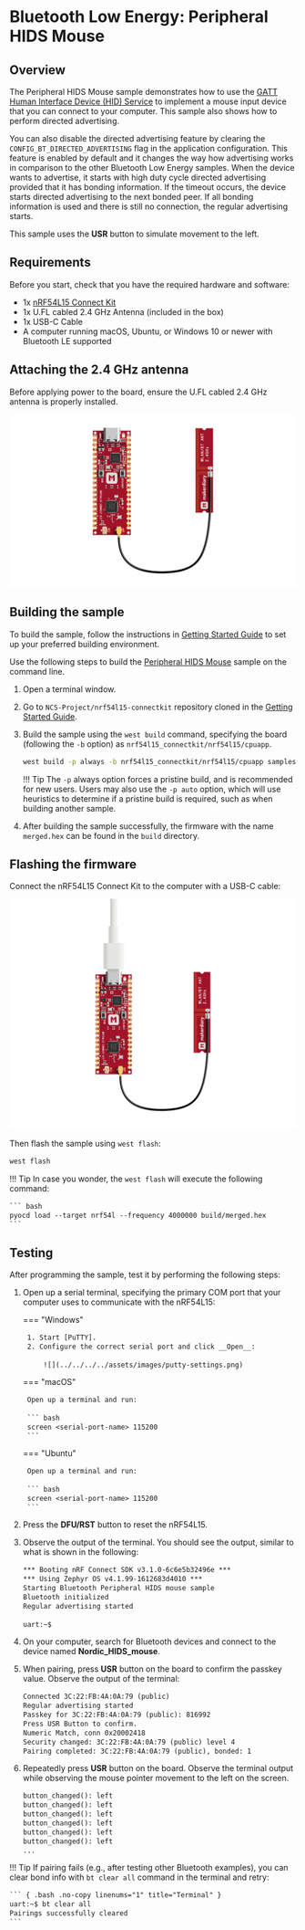 # Bluetooth Low Energy: Peripheral HIDS Mouse

## Overview

The Peripheral HIDS Mouse sample demonstrates how to use the [GATT Human Interface Device (HID) Service] to implement a mouse input device that you can connect to your computer. This sample also shows how to perform directed advertising.

You can also disable the directed advertising feature by clearing the `CONFIG_BT_DIRECTED_ADVERTISING` flag in the application configuration. This feature is enabled by default and it changes the way how advertising works in comparison to the other Bluetooth Low Energy samples. When the device wants to advertise, it starts with high duty cycle directed advertising provided that it has bonding information. If the timeout occurs, the device starts directed advertising to the next bonded peer. If all bonding information is used and there is still no connection, the regular advertising starts.

This sample uses the __USR__ button to simulate movement to the left.

## Requirements

Before you start, check that you have the required hardware and software:

- 1x [nRF54L15 Connect Kit](https://makerdiary.com/products/nrf54l15-connectkit)
- 1x U.FL cabled 2.4 GHz Antenna (included in the box)
- 1x USB-C Cable
- A computer running macOS, Ubuntu, or Windows 10 or newer with Bluetooth LE supported

## Attaching the 2.4 GHz antenna

Before applying power to the board, ensure the U.FL cabled 2.4 GHz antenna is properly installed.

![](../../../../assets/images/attaching-bt-antenna.png)

## Building the sample

To build the sample, follow the instructions in [Getting Started Guide] to set up your preferred building environment.

Use the following steps to build the [Peripheral HIDS Mouse] sample on the command line.

1. Open a terminal window.

2. Go to `NCS-Project/nrf54l15-connectkit` repository cloned in the [Getting Started Guide].

3. Build the sample using the `west build` command, specifying the board (following the `-b` option) as `nrf54l15_connectkit/nrf54l15/cpuapp`.

	``` bash
	west build -p always -b nrf54l15_connectkit/nrf54l15/cpuapp samples/bluetooth/peripheral_hids_mouse
	```

	!!! Tip
		The `-p` always option forces a pristine build, and is recommended for new users. Users may also use the `-p auto` option, which will use heuristics to determine if a pristine build is required, such as when building another sample.

4. After building the sample successfully, the firmware with the name `merged.hex` can be found in the `build` directory.

## Flashing the firmware

Connect the nRF54L15 Connect Kit to the computer with a USB-C cable:

![](../../../../assets/images/connecting-board-with-bt-ant.png)

Then flash the sample using `west flash`:

``` bash
west flash
```

!!! Tip
	In case you wonder, the `west flash` will execute the following command:

	``` bash
	pyocd load --target nrf54l --frequency 4000000 build/merged.hex
	```

## Testing

After programming the sample, test it by performing the following steps:

1. Open up a serial terminal, specifying the primary COM port that your computer uses to communicate with the nRF54L15:

	=== "Windows"

		1. Start [PuTTY].
		2. Configure the correct serial port and click __Open__:

			![](../../../../assets/images/putty-settings.png)

	=== "macOS"

		Open up a terminal and run:

		``` bash
		screen <serial-port-name> 115200
		```

	=== "Ubuntu"

		Open up a terminal and run:

		``` bash
		screen <serial-port-name> 115200
		```

2. Press the __DFU/RST__ button to reset the nRF54L15.

3. Observe the output of the terminal. You should see the output, similar to what is shown in the following:

	``` { .txt .no-copy linenums="1" title="Terminal" }
	*** Booting nRF Connect SDK v3.1.0-6c6e5b32496e ***
	*** Using Zephyr OS v4.1.99-1612683d4010 ***
	Starting Bluetooth Peripheral HIDS mouse sample
	Bluetooth initialized
	Regular advertising started

	uart:~$
	```

4. On your computer, search for Bluetooth devices and connect to the device named __Nordic_HIDS_mouse__.

5. When pairing, press __USR__ button on the board to confirm the passkey value. Observe the output of the terminal:

	``` { .txt .no-copy linenums="8" title="Terminal" }
	Connected 3C:22:FB:4A:0A:79 (public)
	Regular advertising started
	Passkey for 3C:22:FB:4A:0A:79 (public): 816992
	Press USR Button to confirm.
	Numeric Match, conn 0x20002418
	Security changed: 3C:22:FB:4A:0A:79 (public) level 4
	Pairing completed: 3C:22:FB:4A:0A:79 (public), bonded: 1
	```

6. Repeatedly press __USR__ button on the board. Observe the terminal output while observing the mouse pointer movement to the left on the screen.

	``` { .txt .no-copy linenums="15" title="Terminal" }
	button_changed(): left
	button_changed(): left
	button_changed(): left
	button_changed(): left
	button_changed(): left
	button_changed(): left
	...
	```

!!! Tip
	If pairing fails (e.g., after testing other Bluetooth examples), you can clear bond info with `bt clear all` command in the terminal and retry:

	``` { .bash .no-copy linenums="1" title="Terminal" }
	uart:~$ bt clear all
	Pairings successfully cleared
	```

[GATT Human Interface Device (HID) Service]: https://docs.nordicsemi.com/bundle/ncs-latest/page/nrf/libraries/bluetooth/services/hids.html#hids-readme
[Getting Started Guide]: ../../getting-started.md
[Peripheral HIDS Mouse]: https://github.com/makerdiary/nrf54l15-connectkit/tree/main/samples/bluetooth/peripheral_hids_mouse
[PuTTY]: https://apps.microsoft.com/store/detail/putty/XPFNZKSKLBP7RJ
